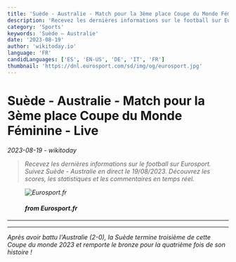 ```yaml
---
title: 'Suède - Australie - Match pour la 3ème place Coupe du Monde Féminine - Live'
description: 'Recevez les dernières informations sur le football sur Eurosport. Suivez Suède - Australie en direct le 19/08/2023. Découvrez les scores, les statistiques et les commentaires en temps réel.'
category: 'Sports'
keywords: 'Suède – Australie'
date: '2023-08-19'
author: 'wikitoday.io'
language: 'FR'
candidLanguages: ['ES', 'EN-US', 'DE', 'IT', 'FR']
thumbnail: 'https://dnl.eurosport.com/sd/img/og/eurosport.jpg'
---
```


# Suède - Australie - Match pour la 3ème place Coupe du Monde Féminine - Live

<p class="datetime"><em>2023-08-19 - wikitoday<em></p>

<blockquote class="quote-container dark">
  <p class="quote-text dark">
    Recevez les dernières informations sur le football sur Eurosport. Suivez Suède - Australie en direct le 19/08/2023. Découvrez les scores, les statistiques et les commentaires en temps réel.
  </p>
</blockquote>


<figure class=image-container>
    <img src="https://dnl.eurosport.com/sd/img/og/eurosport.jpg" alt="Eurosport.fr" />
    <figcaption>
        <h4> from Eurosport.fr</h4>
    </figcaption>
</figure>


<hr class="article-hr" />


<div class="faq">

</div>


<hr class="article-hr" />

<div class="article-body">
Après avoir battu l&#39;Australie (2-0), la Suède termine troisième de cette Coupe du monde 2023 et remporte le bronze pour la quatrième fois de son histoire !
</div>



<div class="article-body">

</div>